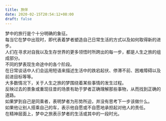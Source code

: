 ```yaml
---
title: 旅伴
date: 2020-02-15T20:54:12+08:00
draft: false
---
```


梦中的旅行是个十分明确的象征。<br>
每当它在梦中出现时，即代表着梦者塑造自己日常生活的方式以及如何取得新的进步。<br>
人们在寻求对自我以及生存世界的更多领悟时所跨出的每一步，都是人生之旅的组成部分。<br>
不同的梦表现生命途中的各个阶段。<br>
在日常谈话中人们会运用短语来描述生活中的跌宕起伏、停滞不前、困难障碍以及前进目标等等。<br>
大多数情况下，关于人生之旅的梦围绕着某些事情的发生过程。<br>
反映过去的景象或重现往昔的场景有助于梦者正确理解那些事物，从而找到正确的道路。<br>
如果梦到自己是同乘者，表明梦者为形势所迫，并没有思考下一步该做什么。<br>
如果他让别人搭乘自己的车，表示他自愿或不自愿地承担起对他人的责任。<br>
在精神层面上，梦中之旅表示梦者的生活或其中的一段时光。<br>
